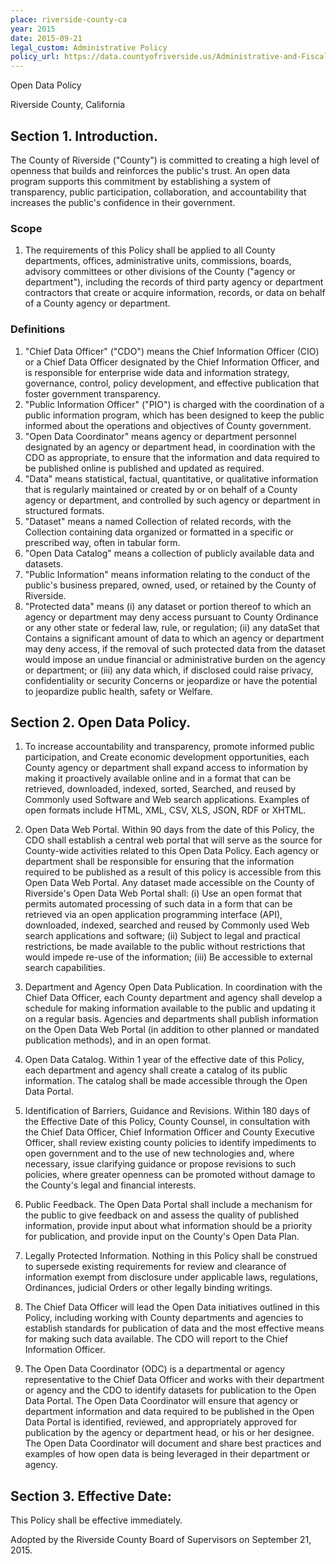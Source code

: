```yaml
---
place: riverside-county-ca
year: 2015
date: 2015-09-21
legal_custom: Administrative Policy
policy_url: https://data.countyofriverside.us/Administrative-and-Fiscal-Services/Riverside-County-Open-Data-Policy/hzxb-t3uc
---
```


Open Data Policy

Riverside County, California

## Section 1. Introduction.

The County of Riverside ("County") is committed to creating a high level of openness that builds and reinforces the public's trust. An open data program supports this commitment by establishing a system of transparency, public participation, collaboration, and accountability that increases the public's confidence in their government.

### Scope

1. The requirements of this Policy shall be applied to all County departments, offices, administrative units, commissions, boards, advisory committees or other divisions of the County ("agency or department"), including the records of third party agency or department contractors that create or acquire information, records, or data on behalf of a County agency or department.

### Definitions

1. "Chief Data Officer" ("CDO") means the Chief Information Officer (CIO) or a Chief Data Officer designated by the Chief Information Officer, and is responsible for enterprise wide data and information strategy, governance, control, policy development, and effective publication that foster government transparency.
2. "Public Information Officer" ("PIO") is charged with the coordination of a public information program, which has been designed to keep the public informed about the operations and objectives of County government.
3. "Open Data Coordinator" means agency or department personnel designated by an agency or department head, in coordination with the CDO as appropriate, to ensure that the information and data required to be published online is published and updated as required.
4. "Data" means statistical, factual, quantitative, or qualitative information that is regularly maintained or created by or on behalf of a County agency or department, and controlled by such agency or department in structured formats.
5. "Dataset" means a named Collection of related records, with the Collection containing data organized or formatted in a specific or prescribed way, often in tabular form.
6. "Open Data Catalog" means a collection of publicly available data and datasets.
7. "Public Information" means information relating to the conduct of the public's business prepared, owned, used, or retained by the County of Riverside.
8. "Protected data" means (i) any dataset or portion thereof to which an agency or department may deny access pursuant to County Ordinance or any other state or federal law, rule, or regulation; (ii) any dataSet that Contains a significant amount of data to which an agency or department may deny access, if the removal of such protected data from the dataset would impose an undue financial or administrative burden on the agency or department; or (iii) any data which, if disclosed could raise privacy, confidentiality or security Concerns or jeopardize or have the potential to jeopardize public health, safety or Welfare.

## Section 2. Open Data Policy.

1. To increase accountability and transparency, promote informed public participation, and Create economic development opportunities, each County agency or department shall expand access to information by making it proactively available online and in a format that can be retrieved, downloaded, indexed, sorted, Searched, and reused by Commonly used Software and Web search applications. Examples of open formats include HTML, XML, CSV, XLS, JSON, RDF or XHTML.
2. Open Data Web Portal. Within 90 days from the date of this Policy, the CDO shall establish a central web portal that will serve as the source for County-wide activities related to this Open Data Policy. Each agency or department shall be responsible for ensuring that the information required to be published as a result of this policy is accessible from this Open Data Web Portal. Any dataset made accessible on the County of Riverside's Open Data Web Portal shall: (i) Use an open format that permits automated processing of such data in a form that can be retrieved via an open application programming interface (API), downloaded, indexed, searched and reused by Commonly used Web search applications and software; (ii) Subject to legal and practical restrictions, be made available to the public without restrictions that would impede re-use of the information; (iii) Be accessible to external search capabilities.

1. Department and Agency Open Data Publication. In coordination with the Chief Data Officer, each County department and agency shall develop a schedule for making information available to the public and updating it on a regular basis. Agencies and departments shall publish information on the Open Data Web Portal (in addition to other planned or mandated publication methods), and in an open format.
2. Open Data Catalog. Within 1 year of the effective date of this Policy, each department and agency shall create a catalog of its public information. The catalog shall be made accessible through the Open Data Portal.
3. Identification of Barriers, Guidance and Revisions. Within 180 days of the Effective Date of this Policy, County Counsel, in consultation with the Chief Data Officer, Chief Information Officer and County Executive Officer, shall review existing county policies to identify impediments to open government and to the use of new technologies and, where necessary, issue clarifying guidance or propose revisions to such policies, where greater openness can be promoted without damage to the County's legal and financial interests.
4. Public Feedback. The Open Data Portal shall include a mechanism for the public to give feedback on and assess the quality of published information, provide input about what information should be a priority for publication, and provide input on the County's Open Data Plan.
5. Legally Protected Information. Nothing in this Policy shall be construed to supersede existing requirements for review and clearance of information exempt from disclosure under applicable laws, regulations, Ordinances, judicial Orders or other legally binding writings.
6. The Chief Data Officer will lead the Open Data initiatives outlined in this Policy, including working with County departments and agencies to establish standards for publication of data and the most effective means for making such data available. The CDO will report to the Chief Information Officer.
7. The Open Data Coordinator (ODC) is a departmental or agency representative to the Chief Data Officer and works with their department or agency and the CDO to identify datasets for publication to the Open Data Portal. The Open Data Coordinator will ensure that agency or department information and data required to be published in the Open Data Portal is identified, reviewed, and appropriately approved for publication by the agency or department head, or his or her designee. The Open Data Coordinator will document and share best practices and examples of how open data is being leveraged in their department or agency.

## Section 3. Effective Date:

This Policy shall be effective immediately.

Adopted by the Riverside County Board of Supervisors on September 21, 2015.
